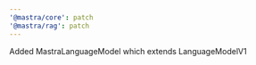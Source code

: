```yaml
---
'@mastra/core': patch
'@mastra/rag': patch
---
```


Added MastraLanguageModel which extends LanguageModelV1
